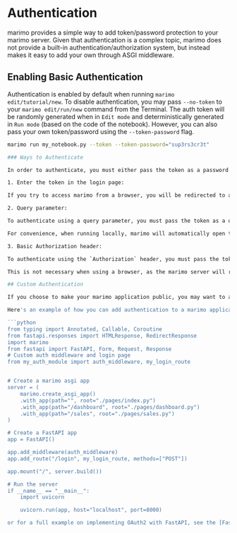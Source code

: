 # Authentication

marimo provides a simple way to add token/password protection to your marimo server. Given that authentication is a complex topic, marimo does not provide a built-in authentication/authorization system, but instead makes it easy to add your own through ASGI middleware.

## Enabling Basic Authentication

Authentication is enabled by default when running `marimo edit/tutorial/new`. To disable authentication, you may pass `--no-token` to your `marimo edit/run/new` command from the Terminal. The auth token will be randomly generated when in `Edit mode` and deterministically generated in `Run mode` (based on the code of the notebook). However, you can also pass your own token/password using the `--token-password` flag.

```bash
marimo run my_notebook.py --token --token-password="sup3rs3cr3t"

### Ways to Authenticate

In order to authenticate, you must either pass the token as a password in the `Authorization` header, or as a query parameter under `access_token` in the URL.

1. Enter the token in the login page:

If you try to access marimo from a browser, you will be redirected to a login page where you can enter the token.

2. Query parameter:

To authenticate using a query parameter, you must pass the token as a query parameter under `access_token` in the URL. For example, to authenticate with the token `sup3rs3cr3t`, you would pass the query parameter `http://localhost:2718?access_token=sup3rs3cr3t`.

For convenience, when running locally, marimo will automatically open the URL with the query parameter in your default browser.

3. Basic Authorization header:

To authenticate using the `Authorization` header, you must pass the token as a password in the `Authorization` header using the [Basic authentication scheme](https://developer.mozilla.org/en-US/docs/Web/HTTP/Authentication). For example, to authenticate with the token `sup3rs3cr3t`, you would pass the header `Authorization Basic base64("any_username:sup3rs3cr3t")`.

This is not necessary when using a browser, as the marimo server will redirect you to a minimal login page where you can enter the token.

## Custom Authentication

If you choose to make your marimo application public, you may want to add your own authentication system, along with authorization, rate limiting, etc. You can do this by creating a marimo application programmatically and adding your own middleware to the ASGI application.

Here's an example of how you can add authentication to a marimo application using FastAPI:

```python
from typing import Annotated, Callable, Coroutine
from fastapi.responses import HTMLResponse, RedirectResponse
import marimo
from fastapi import FastAPI, Form, Request, Response
# Custom auth middleware and login page
from my_auth_module import auth_middleware, my_login_route


# Create a marimo asgi app
server = (
    marimo.create_asgi_app()
    .with_app(path="", root="./pages/index.py")
    .with_app(path="/dashboard", root="./pages/dashboard.py")
    .with_app(path="/sales", root="./pages/sales.py")
)

# Create a FastAPI app
app = FastAPI()

app.add_middleware(auth_middleware)
app.add_route("/login", my_login_route, methods=["POST"])

app.mount("/", server.build())

# Run the server
if __name__ == "__main__":
    import uvicorn

    uvicorn.run(app, host="localhost", port=8000)

or for a full example on implementing OAuth2 with FastAPI, see the [FastAPI OAuth2 example](https://fastapi.tiangolo.com/tutorial/security/oauth2-jwt/).
